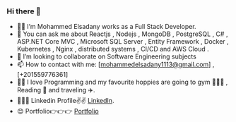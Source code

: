 ### Hi there 👋

- 🧑‍🦰 I’m Mohammed Elsadany works as a Full Stack Developer.
- 💬 You can ask me about Reactjs , Nodejs , MongoDB , PostgreSQL , C# , ASP.NET Core MVC , Microsoft SQL Server , Entity Framework , Docker , Kubernetes , Nginx , distributed systems , CI/CD and AWS Cloud .
- 👯 I’m looking to collaborate on Software Engineering subjects
- 📫 How to contact with  me: [mohammedelsadany1113@gmail.com] , [+201559776361]
- 👨‍💻 I love Programming and my favourite hoppies are going to gym 🏋🏻‍♂️ , Reading 📘 and traveling ✈️.
- 👨🏻‍🎓 Linkedin Profile✌️✌️ [LinkedIn](https://www.linkedin.com/in/mohamed-elsadany-5ab427203).
- 😊 Portfolio👉👉👉 [Portfolio](https://elsadany32.herokuapp.com)

